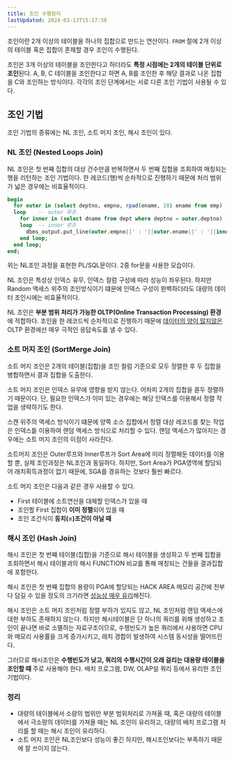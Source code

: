 ```yaml
---
title: 조인 수행원리
lastUpdated: 2024-03-13T15:17:56
---
```


조인이란 2개 이상의 테이블을 하나의 집합으로 만드는 연산이다. `FROM` 절에 2개 이상의 테이블 혹은 집합이 존재할 경우 조인이 수행된다.

조인은 3개 이상의 테이블을 조인한다고 하더라도 **특정 시점에는 2개의 테이블 단위로 조인**된다. A, B, C 테이블을 조인한다고 하면 A, B를 조인한 후 해당 결과로 나온 집합을 C와 조인하는 방식이다. 각각의 조인 단계에서는 서로 다른 조인 기법이 사용될 수 있다.

## 조인 기법

조인 기법의 종류에는 NL 조인, 소트 머지 조인, 해시 조인이 있다.

### NL 조인 (Nested Loops Join)

NL 조인은 첫 번째 집합의 대상 건수만큼 반복하면서 두 번째 집합을 조회하여 매칭되는 행을 리턴하는 조인 기법이다. 한 레코드(행)씩 순차적으로 진행하기 때문에 처리 범위가 넓은 경우에는 비효율적이다.

```sql
begin
  for outer in (select deptno, empno, rpad(ename, 10) ename from emp)
  loop    -- outer 루프
    for inner in (select dname from dept where deptno = outer.deptno)
    loop  -- inner 루프
      dbms_output.put_line(outer.empno||' : '||outer.ename||' : '||inner.dname);
    end loop;
  end loop;
end;
```

위는 NL조인 과정을 표현한 PL/SQL문이다. 2중 for문을 사용한 모습이다.

NL 조인은 특성상 인덱스 유무, 인덱스 컬럼 구성에 따라 성능이 좌우된다. 하지만 Random 액세스 위주의 조인방식이기 떄문에 인덱스 구성이 완벽하더라도 대량의 데이터 조인시에는 비효율적이다.

NL 조인은 **부분 범위 처리가 가능한 OLTP(Online Transaction Processing) 환경**에 적합하다. 조인을 한 레코드씩 순차적으로 진행하기 때문에 <u>데이터의 양이 많지않은</u> OLTP 환경에선 매우 극적인 응답속도를 낼 수 있다.

### 소트 머지 조인 (SortMerge Join)

소트 머지 조인은 2개의 테이블(집합)을 조인 컬럼 기준으로 모두 정렬한 후 두 집합을 병합하면서 결과 집합을 도출한다.

소트 머지 조인은 인덱스 유무에 영향을 받지 않는다. 어차피 2개의 집합을 몯두 정렬하기 때문이다. 단, 필요한 인덱스가 이미 있는 경우에는 해당 인덱스를 이용해서 정렬 작업을 생략하기도 한다.

스캔 위주의 액세스 방식이기 떄문에 양쪽 소스 집합에서 정렬 대상 레코드를 찾는 작업은 인덱스틑 이용하여 랜덤 액세스 방식으로 처리할 수 있다. 랜덤 액세스가 많아지는 경우에는 소트 머지 조인의 이점이 사라진다.

소트머지 조인은 Outer루프와 Inner루프가 Sort Area에 미리 정렬해둔 데이터를 이용할 뿐, 실제 조인과정은 NL조인과 동일하다. 하지만, Sort Area가 PGA영역에 할당되어 래치획득과정이 없기 때문에, SGA를 경유하는 것보다 훨씬 빠르다.

소트 머지 조인은 다음과 같은 경우 사용할 수 있다.

- First 테이블에 소트연산을 대체할 인덱스가 있을 때
- 조인할 First 집합이 **이미 정렬**되어 있을 때
- 조인 조건식이 **등치(=)조건이 아닐 때**

### 해시 조인 (Hash Join)

해시 조인은 첫 번째 테이블(집합)을 기준으로 해시 테이블을 생성하고 두 번째 집합을 조회하면서 해시 테이블과의 해시 FUNCTION 비교를 통해 매칭되는 건들을 결과집합에 포함한다.

해시 조인은 첫 번째 집합의 용량이 PGA에 할당되는 HACK AREA 메모리 공간에 전부 다 담길 수 있을 정도의 크기라면 <u>성능상 매우 유리</u>해진다.

해시 조인은 소트 머지 조인처럼 정렬 부하가 있지도 않고, NL 조인처럼 랜덤 엑세스에 대한 부하도 존재하지 않는다. 하지만 해시테이블은 단 하나의 쿼리를 위해 생성하고 조인이 끝나면 바로 소멸하는 자료구조이므로, 수행빈도가 높은 쿼리에서 사용하면 CPU와 메모리 사용률을 크게 증가시키고, 래치 경합이 발생하여 시스템 동시성을 떨어뜨린다.

그러므로 해시조인은 **수행빈도가 낮고, 쿼리의 수행시간이 오래 걸리는 대용량 테이블을 조인할 때** 주로 사용해야 한다. 배치 프로그램, DW, OLAP설 쿼리 등에서 유리한 조인 기법이다.

### 정리

- 대량의 테이블에서 소량의 범위만 부분 범위처리로 가져올 때, 혹은 대량의 테이블에서 극소량의 데이터를 가져올 때는 NL 조인이 유리하고, 대량의 배치 프로그램 처리를 할 때는 해시 조인이 유리하다.
- 소트 머지 조인은 NL조인보다 성능이 좋긴 하지만, 해시조인보다는 부족하기 때문에 잘 쓰이지 않는다.

